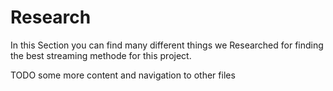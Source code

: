 # Research

In this Section you can find many different things we Researched for finding the best streaming methode for this project.

TODO some more content and navigation to other files